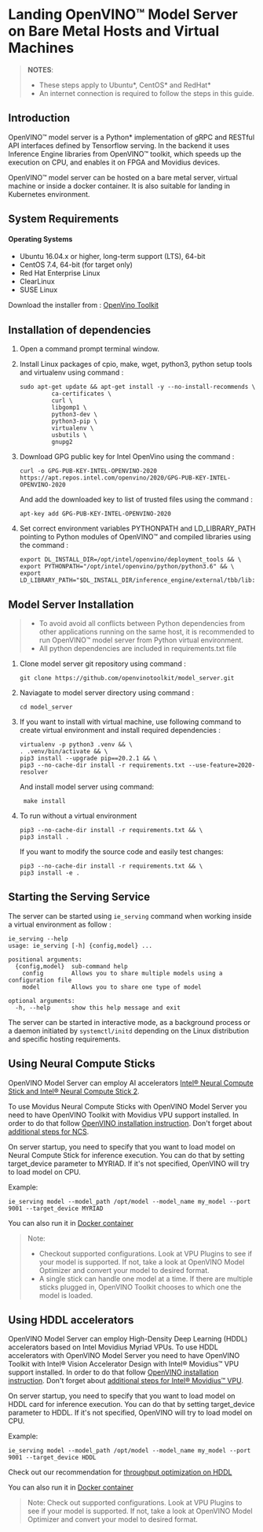 # Landing OpenVINO™ Model Server on Bare Metal Hosts and Virtual Machines

> **NOTES**:
> * These steps apply to Ubuntu*, CentOS* and RedHat*
> * An internet connection is required to follow the steps in this guide.

## Introduction
OpenVINO™ model server is a Python* implementation of gRPC and RESTful API interfaces defined by Tensorflow serving. In the backend it uses Inference Engine libraries from OpenVINO™ toolkit, which speeds up the execution on CPU, and enables it on FPGA and Movidius devices.

OpenVINO™ model server can be hosted on a bare metal server, virtual machine or inside a docker container. It is also suitable for landing in Kubernetes environment.

## System Requirements

#### Operating Systems 

* Ubuntu 16.04.x or higher, long-term support (LTS), 64-bit
* CentOS 7.4, 64-bit (for target only)
* Red Hat Enterprise Linux
* ClearLinux
* SUSE Linux

Download the installer from : [OpenVino Toolkit](https://software.intel.com/content/www/us/en/develop/tools/openvino-toolkit/choose-download.html) 

## Installation of dependencies 
1. Open a command prompt terminal window.

2. Install Linux packages of cpio, make, wget, python3, python setup tools and virtualenv using command : 
   ```
   sudo apt-get update && apt-get install -y --no-install-recommends \
            ca-certificates \
            curl \
            libgomp1 \
            python3-dev \
            python3-pip \
            virtualenv \
            usbutils \
            gnupg2
    ```

3. Download GPG public key for Intel OpenVino using the command :
    ```
    curl -o GPG-PUB-KEY-INTEL-OPENVINO-2020 https://apt.repos.intel.com/openvino/2020/GPG-PUB-KEY-INTEL-OPENVINO-2020
    ```
    And add the downloaded key to list of trusted files using the command : 
    ```
    apt-key add GPG-PUB-KEY-INTEL-OPENVINO-2020
    ```

4. Set correct environment variables PYTHONPATH and LD_LIBRARY_PATH pointing to Python modules of OpenVINO™ and compiled libraries using the command : 
   ```
   export DL_INSTALL_DIR=/opt/intel/openvino/deployment_tools && \
   export PYTHONPATH="/opt/intel/openvino/python/python3.6" && \
   export LD_LIBRARY_PATH="$DL_INSTALL_DIR/inference_engine/external/tbb/lib:$DL_INSTALL_DIR/inference_engine/external/mkltiny_lnx/lib:$DL_INSTALL_DIR/inference_engine/lib/intel64:$DL_INSTALL_DIR/ngraph/lib"
   ```


## Model Server Installation

> * To avoid avoid all conflicts between Python dependencies from other applications running on the same host, it is recommended to run OpenVINO™ model server from Python virtual environment.
> * All python dependencies are included in requirements.txt file
1. Clone model server git repository using command : 
   ``` 
   git clone https://github.com/openvinotoolkit/model_server.git
   ```

2. Naviagate to model server directory using command : 
   ``` 
   cd model_server
   ```
3. If you want to install with virtual machine, use following       command to create virtual environment and install required dependencies :  
   ``` 
   virtualenv -p python3 .venv && \
   . .venv/bin/activate && \ 
   pip3 install --upgrade pip==20.2.1 && \
   pip3 --no-cache-dir install -r requirements.txt --use-feature=2020-resolver
   ```
   And install model server using command:

   ```
    make install
   ```
4. To run without a virtual environment
    ```
    pip3 --no-cache-dir install -r requirements.txt && \
    pip3 install .
    ```
    If you want to modify the source code and easily test changes:
    ```
    pip3 --no-cache-dir install -r requirements.txt && \
    pip3 install -e .
    ```

## Starting the Serving Service
The server can be started using ```ie_serving``` command when working inside a virtual environment as follow : 
```
ie_serving --help
usage: ie_serving [-h] {config,model} ...

positional arguments:
  {config,model}  sub-command help
    config        Allows you to share multiple models using a configuration file
    model         Allows you to share one type of model

optional arguments:
  -h, --help      show this help message and exit
```
The server can be started in interactive mode, as a background process or a daemon initiated by ```systemctl/initd``` depending on the Linux distribution and specific hosting requirements.

## Using Neural Compute Sticks

OpenVINO Model Server can employ AI accelerators [Intel® Neural Compute Stick and Intel® Neural Compute Stick 2](https://software.intel.com/content/www/us/en/develop/hardware/neural-compute-stick.html).

To use Movidus Neural Compute Sticks with OpenVINO Model Server you need to have OpenVINO Toolkit with Movidius VPU support installed. In order to do that follow [OpenVINO installation instruction](https://docs.openvinotoolkit.org/latest/openvino_docs_install_guides_installing_openvino_linux.html). Don't forget about [additional steps for NCS](https://docs.openvinotoolkit.org/latest/openvino_docs_install_guides_installing_openvino_linux.html).

On server startup, you need to specify that you want to load model on Neural Compute Stick for inference execution. You can do that by setting target_device parameter to MYRIAD. If it's not specified, OpenVINO will try to load model on CPU.

Example:
```
ie_serving model --model_path /opt/model --model_name my_model --port 9001 --target_device MYRIAD
```
You can also run it in [Docker container](provide-a-link)

>Note: 
>* Checkout supported configurations. Look at VPU Plugins to see if your model is supported. If not, take a look at OpenVINO Model Optimizer and convert your model to desired format.
>* A single stick can handle one model at a time. If there are multiple sticks plugged in, OpenVINO Toolkit chooses to which one the model is loaded.

## Using HDDL accelerators
OpenVINO Model Server can employ High-Density Deep Learning (HDDL) accelerators based on Intel Movidius Myriad VPUs. To use HDDL accelerators with OpenVINO Model Server you need to have OpenVINO Toolkit with Intel® Vision Accelerator Design with Intel® Movidius™ VPU support installed. In order to do that follow [OpenVINO installation instruction](https://docs.openvinotoolkit.org/latest/openvino_docs_install_guides_installing_openvino_linux.html). Don't forget about [additional steps for Intel® Movidius™ VPU](https://docs.openvinotoolkit.org/latest/openvino_docs_install_guides_installing_openvino_linux.html).

On server startup, you need to specify that you want to load model on HDDL card for inference execution. You can do that by setting target_device parameter to HDDL. If it's not specified, OpenVINO will try to load model on CPU.

Example:
```
ie_serving model --model_path /opt/model --model_name my_model --port 9001 --target_device HDDL
```
Check out our recommendation for [throughput optimization on HDDL](provide-a-link)

You can also run it in [Docker container](provide-a-link)

>Note: Check out supported configurations. Look at VPU Plugins to see if your model is supported. If not, take a look at OpenVINO Model Optimizer and convert your model to desired format.


